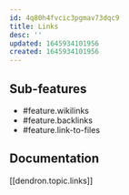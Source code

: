 ```yaml
---
id: 4q80h4fvcic3pgmav73dqc9
title: Links
desc: ''
updated: 1645934101956
created: 1645934101956
---
```


## Sub-features

- #feature.wikilinks
- #feature.backlinks
- #feature.link-to-files

## Documentation

[[dendron.topic.links]]